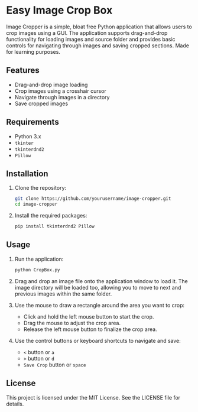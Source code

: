# Easy Image Crop Box

Image Cropper is a simple, bloat free Python application that allows users to crop images using a GUI. The application supports drag-and-drop functionality for loading images and source folder and provides basic controls for navigating through images and saving cropped sections. Made for learning purposes.

## Features

- Drag-and-drop image loading
- Crop images using a crosshair cursor
- Navigate through images in a directory
- Save cropped images

## Requirements

- Python 3.x
- `tkinter`
- `tkinterdnd2`
- `Pillow`

## Installation

1. Clone the repository:
    ```sh
    git clone https://github.com/yourusername/image-cropper.git
    cd image-cropper
    ```

2. Install the required packages:
    ```sh
    pip install tkinterdnd2 Pillow
    ```

## Usage

1. Run the application:
    ```sh
    python CropBox.py
    ```

2. Drag and drop an image file onto the application window to load it. The image directory will be loaded too, allowing you to move to next and previous images within the same folder.

3. Use the mouse to draw a rectangle around the area you want to crop:
    - Click and hold the left mouse button to start the crop.
    - Drag the mouse to adjust the crop area.
    - Release the left mouse button to finalize the crop area.

4. Use the control buttons or keyboard shortcuts to navigate and save:
    - `<` button or `a`
    - `>` button or `d`
    - `Save Crop` button or `space`

## License

This project is licensed under the MIT License. See the LICENSE file for details.

